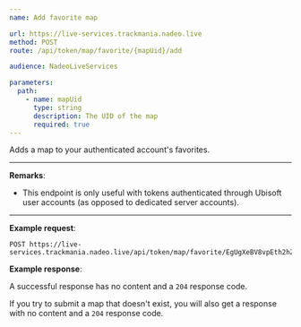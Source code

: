 ```yaml
---
name: Add favorite map

url: https://live-services.trackmania.nadeo.live
method: POST
route: /api/token/map/favorite/{mapUid}/add

audience: NadeoLiveServices

parameters:
  path:
    - name: mapUid
      type: string
      description: The UID of the map
      required: true
---
```


Adds a map to your authenticated account's favorites.

---

**Remarks**:

- This endpoint is only useful with tokens authenticated through Ubisoft user accounts (as opposed to dedicated server accounts).

---

**Example request**:

```plain
POST https://live-services.trackmania.nadeo.live/api/token/map/favorite/EgUgXeBV8vpEth2hZgSzLhlHRs8/add
```

**Example response**:

A successful response has no content and a `204` response code.

If you try to submit a map that doesn't exist, you will also get a response with no content and a `204` response code.
